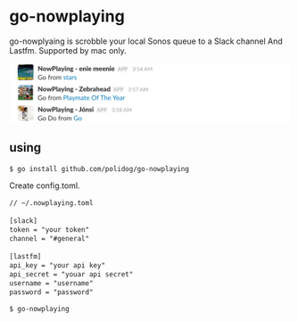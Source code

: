 # go-nowplaying

go-nowplyaing is scrobble your local Sonos queue to a Slack channel And Lastfm.
Supported by mac only.

![](/screenshot.png)

## using

```
$ go install github.com/polidog/go-nowplaying
```

Create config.toml.

```
// ~/.nowplaying.toml

[slack]
token = "your token"
channel = "#general"

[lastfm]
api_key = "your api key"
api_secret = "youar api secret"
username = "username"
password = "password"
```


```
$ go-nowplaying
```

